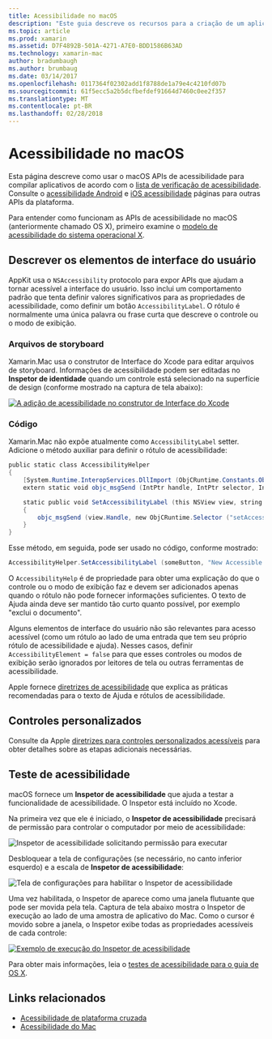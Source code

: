 ```yaml
---
title: Acessibilidade no macOS
description: "Este guia descreve os recursos para a criação de um aplicativo Xamarin.Mac acessível."
ms.topic: article
ms.prod: xamarin
ms.assetid: D7F4892B-501A-4271-A7E0-BDD1586B63AD
ms.technology: xamarin-mac
author: bradumbaugh
ms.author: brumbaug
ms.date: 03/14/2017
ms.openlocfilehash: 0117364f02302add1f8788de1a79e4c4210fd07b
ms.sourcegitcommit: 61f5ecc5a2b5dcfbefdef91664d7460c0ee2f357
ms.translationtype: MT
ms.contentlocale: pt-BR
ms.lasthandoff: 02/28/2018
---
```

# <a name="accessibility-on-macos"></a>Acessibilidade no macOS

Esta página descreve como usar o macOS APIs de acessibilidade para compilar aplicativos de acordo com o [lista de verificação de acessibilidade](~/cross-platform/app-fundamentals/accessibility.md).
Consulte o [acessibilidade Android](~/android/app-fundamentals/accessibility.md) e [iOS acessibilidade](~/ios/app-fundamentals/accessibility.md) páginas para outras APIs da plataforma.

Para entender como funcionam as APIs de acessibilidade no macOS (anteriormente chamado OS X), primeiro examine o [modelo de acessibilidade do sistema operacional X](https://developer.apple.com/library/mac/documentation/Accessibility/Conceptual/AccessibilityMacOSX/OSXAXmodel.html).

## <a name="describing-ui-elements"></a>Descrever os elementos de interface do usuário

AppKit usa o `NSAccessibility` protocolo para expor APIs que ajudam a tornar acessível a interface do usuário. Isso inclui um comportamento padrão que tenta definir valores significativos para as propriedades de acessibilidade, como definir um botão `AccessibilityLabel`. O rótulo é normalmente uma única palavra ou frase curta que descreve o controle ou o modo de exibição.

### <a name="storyboard-files"></a>Arquivos de storyboard

Xamarin.Mac usa o construtor de Interface do Xcode para editar arquivos de storyboard.
Informações de acessibilidade podem ser editadas no **Inspetor de identidade** quando um controle está selecionado na superfície de design (conforme mostrado na captura de tela abaixo):

[![A adição de acessibilidade no construtor de Interface do Xcode](accessibility-images/xcode.png "adicionando acessibilidade no construtor de Interface do Xcode")](accessibility-images/xcode-large.png)

### <a name="code"></a>Código

Xamarin.Mac não expõe atualmente como `AccessibilityLabel` setter.  Adicione o método auxiliar para definir o rótulo de acessibilidade:

```csharp
public static class AccessibilityHelper
{
    [System.Runtime.InteropServices.DllImport (ObjCRuntime.Constants.ObjectiveCLibrary)]
    extern static void objc_msgSend (IntPtr handle, IntPtr selector, IntPtr label);

    static public void SetAccessibilityLabel (this NSView view, string value)
    {
        objc_msgSend (view.Handle, new ObjCRuntime.Selector ("setAccessibilityLabel:").Handle, new NSString (value).Handle);
    }
}
```

Esse método, em seguida, pode ser usado no código, conforme mostrado:

```csharp
AccessibilityHelper.SetAccessibilityLabel (someButton, "New Accessible Description");
```

O `AccessibilityHelp` é de propriedade para obter uma explicação do que o controle ou o modo de exibição faz e devem ser adicionados apenas quando o rótulo não pode fornecer informações suficientes. O texto de Ajuda ainda deve ser mantido tão curto quanto possível, por exemplo "exclui o documento".

Alguns elementos de interface do usuário não são relevantes para acesso acessível (como um rótulo ao lado de uma entrada que tem seu próprio rótulo de acessibilidade e ajuda).
Nesses casos, definir `AccessibilityElement = false` para que esses controles ou modos de exibição serão ignorados por leitores de tela ou outras ferramentas de acessibilidade.

Apple fornece [diretrizes de acessibilidade](https://developer.apple.com/library/mac/documentation/Accessibility/Conceptual/AccessibilityMacOSX/EnhancingtheAccessibilityofStandardAppKitControls.html) que explica as práticas recomendadas para o texto de Ajuda e rótulos de acessibilidade.

## <a name="custom-controls"></a>Controles personalizados

Consulte da Apple [diretrizes para controles personalizados acessíveis](https://developer.apple.com/library/mac/documentation/Accessibility/Conceptual/AccessibilityMacOSX/ImplementingAccessibilityforCustomControls.html) para obter detalhes sobre as etapas adicionais necessárias.

## <a name="testing-accessibility"></a>Teste de acessibilidade

macOS fornece um **Inspetor de acessibilidade** que ajuda a testar a funcionalidade de acessibilidade. O Inspetor está incluído no Xcode.

Na primeira vez que ele é iniciado, o **Inspetor de acessibilidade** precisará de permissão para controlar o computador por meio de acessibilidade:

![Inspetor de acessibilidade solicitando permissão para executar](accessibility-images/accessibility-inspector-1.png "Inspetor de acessibilidade solicitando permissão para executar")

Desbloquear a tela de configurações (se necessário, no canto inferior esquerdo) e a escala de **Inspetor de acessibilidade**:

![Tela de configurações para habilitar o Inspetor de acessibilidade](accessibility-images/accessibility-inspector-2.png "tela de configurações para habilitar o Inspetor de acessibilidade")

Uma vez habilitada, o Inspetor de aparece como uma janela flutuante que pode ser movida pela tela. Captura de tela abaixo mostra o Inspetor de execução ao lado de uma amostra de aplicativo do Mac. Como o cursor é movido sobre a janela, o Inspetor exibe todas as propriedades acessíveis de cada controle:

[![Exemplo de execução do Inspetor de acessibilidade](accessibility-images/accessibility-example.png "em execução do Inspetor de exemplo de acessibilidade")](accessibility-images/accessibility-example-large.png)

Para obter mais informações, leia o [testes de acessibilidade para o guia de OS X](https://developer.apple.com/library/mac/documentation/Accessibility/Conceptual/AccessibilityMacOSX/OSXAXTestingApps.html).



## <a name="related-links"></a>Links relacionados

- [Acessibilidade de plataforma cruzada](~/cross-platform/app-fundamentals/accessibility.md)
- [Acessibilidade do Mac](https://www.apple.com/accessibility/mac/)
